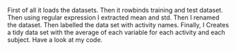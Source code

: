 First of all it loads the datasets. Then it rowbinds training and test dataset. Then using regular expression I extracted 
mean and std. Then I renamed the dataset. Then labelled the data set with activity names. Finally, I Creates a tidy data 
set with the average of each variable for each activity and each subject. Have a look at my code.
